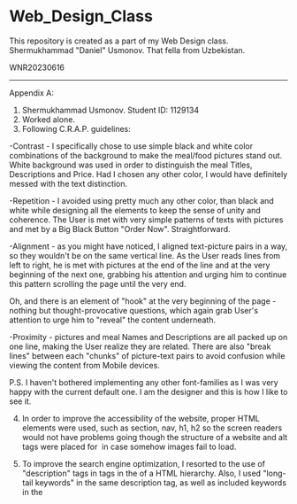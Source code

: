 # Web_Design_Class
This repository is created as a part of my Web Design class.
Shermukhammad "Daniel" Usmonov. That fella from Uzbekistan.

WNR20230616
____________________________________________________________
Appendix A: 
1. Shermukhammad Usmonov. Student ID: 1129134
2. Worked alone.
3. Following C.R.A.P. guidelines:

  -Contrast - I specifically chose to use simple black and white color combinations of the background to make the meal/food pictures stand out. White background was used in order to distinguish the meal Titles, Descriptions and Price. Had I chosen any other color, I would have definitely messed with the text distinction. 

  -Repetition - I avoided using pretty much any other color, than black and white while designing all the elements to keep the sense of unity and coherence. The User is met with very simple patterns of texts with pictures and met by a Big Black Button "Order Now". Straightforward.

  -Alignment - as you might have noticed, I aligned text-picture pairs in a way, so they wouldn't be on the same vertical line. As the User reads lines from left to right, he is met with pictures at the end of the line and at the very beginning of the next one, grabbing his attention and urging him to continue this pattern scrolling the page until the very end.
  
  Oh, and there is an element of "hook" at the very beginning of the page - nothing but thought-provocative questions, which again grab User's attention to urge him to "reveal" the content underneath.

  -Proximity - pictures and meal Names and Descriptions are all packed up on one line, making the User realize they are related. There are also "break lines" between each "chunks" of picture-text pairs to avoid confusion while viewing the content from Mobile devices. 

  P.S. I haven't bothered implementing any other font-families as I was very happy with the current default one. I am the designer and this is how I like to see it. 

4. In order to improve the accessibility of the website, proper HTML elements were used, such as section, nav, h1, h2 so the screen readers would not have problems going though the structure of a website and alt tags were placed for <img> in case somehow images fail to load. 

5. To improve the search engine optimization, I resorted to the use of "description" tags in <meta> tags in the <head> of a HTML hierarchy. Also, I used "long-tail keywords" in the same description tag, as well as included keywords in the <title> elements of both pages. The text content throughout the pages is not some filler lorems, but actual readable texts with common keywords being added. 